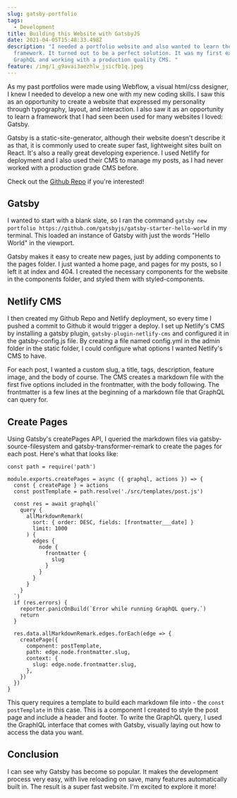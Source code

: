 ```yaml
---
slug: gatsby-portfolio
tags:
  - Development
title: Building this Website with GatsbyJS
date: 2021-04-05T15:48:33.498Z
description: "I needed a portfolio website and also wanted to learn the Gatsby
  framework. It turned out to be a perfect solution. It was my first exposure to
  GraphQL and working with a production quality CMS. "
feature: /img/1_g9avai3aezhlw_jsicfb1q.jpeg
---
```

As my past portfolios were made using Webflow, a visual html/css designer, I knew I needed to develop a new one with my new coding skills. I saw this as an opportunity to create a website that expressed my personality through typography, layout, and interaction. I also saw it as an opportunity to learn a framework that I had seen been used for many websites I loved: Gatsby. 

Gatsby is a static-site-generator, although their website doesn't describe it as that, it is commonly used to create super fast, lightweight sites built on React. It's also a really great developing experience. I used Netlify for deployment and I also used their CMS to manage my posts, as I had never worked with a production grade CMS before. 

Check out the [Github Repo](https://github.com/mylesjeffery/portfolio) if you're interested!

## Gatsby

I wanted to start with a blank slate, so I ran the command `gatsby new portfolio https://github.com/gatsbyjs/gatsby-starter-hello-world` in my terminal. This loaded an instance of Gatsby with just the words "Hello World" in the viewport. 

Gatsby makes it easy to create new pages, just by adding components to the pages folder. I just wanted a home page, and pages for my posts, so I left it at index and 404. I created the necessary components for the website in the components folder, and styled them with styled-components.

## Netlify CMS

I then created my Github Repo and Netlify deployment, so every time I pushed a commit to Github it would trigger a deploy. I set up Netlify's CMS by installing a gatsby plugin, `gatsby-plugin-netlify-cms` and configured it in the gatsby-config.js file. By creating a file named config.yml in the admin folder in the static folder, I could configure what options I wanted Netlify's CMS to have. 

For each post, I wanted a custom slug, a title, tags, description, feature image, and the body of course. The CMS creates a markdown file with the first five options included in the frontmatter, with the body following. The frontmatter is a few lines at the beginning of a markdown file that GraphQL can query for. 

## Create Pages

Using Gatsby's createPages API, I queried the markdown files via gatsby-source-filesystem and gatsby-transformer-remark to create the pages for each post. Here's what that looks like:

```
const path = require('path')

module.exports.createPages = async ({ graphql, actions }) => {
  const { createPage } = actions
  const postTemplate = path.resolve('./src/templates/post.js')

  const res = await graphql(`
    query {
      allMarkdownRemark(
        sort: { order: DESC, fields: [frontmatter___date] }
        limit: 1000
      ) {
        edges {
          node {
            frontmatter {
              slug
            }
          }
        }
      }
    }
  `)
  if (res.errors) {
    reporter.panicOnBuild(`Error while running GraphQL query.`)
    return
  }

  res.data.allMarkdownRemark.edges.forEach(edge => {
    createPage({
      component: postTemplate,
      path: edge.node.frontmatter.slug,
      context: {
        slug: edge.node.frontmatter.slug,
      },
    })
  })
}
```

This query requires a template to build each markdown file into - the `const postTemplate` in this case. This is a component I created to style the post page and include a header and footer. To write the GraphQL query, I used the GraphIQL interface that comes with Gatsby, visually laying out how to access the data you want. 

## Conclusion

I can see why Gatsby has become so popular. It makes the development process very easy, with live reloading on save, many features automatically built in. The result is a super fast website. I'm excited to explore it more!